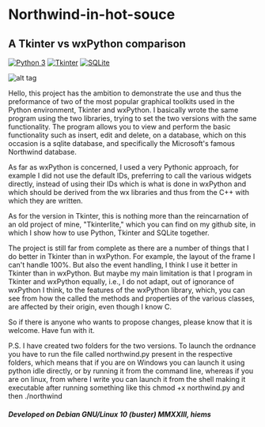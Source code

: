 # Northwind-in-hot-souce

## A Tkinter vs wxPython comparison

[![Python 3](https://img.shields.io/badge/python-3%20-blue.svg)](https://www.python.org/downloads/)
[![Tkinter](https://img.shields.io/badge/Tkinter%20-green.svg)](https://docs.python.org/3/library/tk.html)
[![SQLite](https://img.shields.io/badge/sqlite-%2307405e.svg)](https://www.sqlite.org/index.html)


![alt tag](https://user-images.githubusercontent.com/5463566/216831264-fc650f4c-b847-432c-a9d0-56d4feb2e79c.png)

Hello, this project has the ambition to demonstrate the use and 
thus the preformance of two of the most popular graphical toolkits
used in the Python environment, Tkinter and wxPython.
I basically wrote the same program using the two libraries,
trying to set the two versions with the same functionality.
The program allows you to view and perform the basic functionality
such as insert, edit and delete, on a database,
which on this occasion is a sqlite database, and specifically the 
Microsoft's famous Northwind database.

As far as wxPython is concerned, I used a very Pythonic approach,
for example I did not use the default IDs, preferring to call
the various widgets directly, instead of using their IDs which is what
is done in wxPython and which should be derived from the wx libraries and thus 
from the C++ with which they are written.

As for the version in Tkinter, this is nothing more than
the reincarnation of an old project of mine, "Tkinterlite," which you can find
on my github site, in which I show how to use Python, Tkinter and SQLite
together.

The project is still far from complete as there are
a number of things that I do better in Tkinter than in wxPython.
For example, the layout of the frame I can't handle 100%.
But also the event handling, I think I use it better in Tkinter
than in wxPython.
But maybe my main limitation is that I program in Tkinter and wxPython
equally, i.e., I do not adapt, out of ignorance of wxPython I think, 
to the features of the wxPython library, which, you can see from how the
called the methods and properties of the various classes, are affected by their
origin, even though I know C.

So if there is anyone who wants to propose changes, please know
that it is welcome.
Have fun with it.

P.S.
I have created two folders for the two versions.
To launch the ordnance you have to run the file called
northwind.py present in the respective folders, which means that if 
you are on Windows you can launch it using python idle directly,
or by running it from the command line, whereas if you are on linux, 
from where I write you can launch it from the shell making it executable 
after running something like this
chmod +x northwind.py
and then
./northwind

#### *Developed on Debian GNU/Linux 10 (buster) MMXXIII, hiems*
